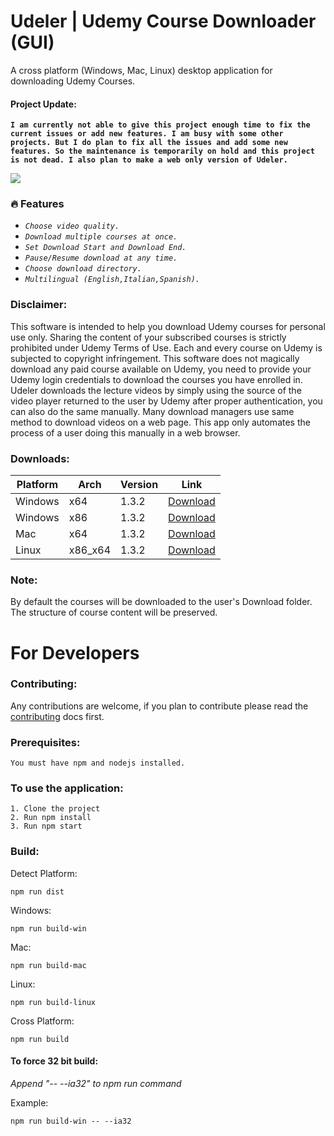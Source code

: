 # Udeler | Udemy Course Downloader (GUI)
A cross platform (Windows, Mac, Linux) desktop application for downloading Udemy Courses.

#### Project Update: 
__`I am currently not able to give this project enough time to fix the current issues or add new features. I am busy with some other projects. But I do plan to fix all the issues and add some new features. So the maintenance is temporarily on hold and this project is not dead. I also plan to make a web only version of Udeler.`__

![](https://i.imgur.com/nsaAgDU.gif)

### :fire: Features
* _`Choose video quality.`_
* _`Download multiple courses at once.`_
* _`Set Download Start and Download End.`_
* _`Pause/Resume download at any time.`_
* _`Choose download directory.`_
* _`Multilingual (English,Italian,Spanish).`_

### Disclaimer: 
This software is intended to help you download Udemy courses for personal use only. Sharing the content of your subscribed courses is strictly prohibited under Udemy Terms of Use. Each and every course on Udemy is subjected to copyright infringement. 
This software does not magically download any paid course available on Udemy, you need to provide your Udemy login credentials to download the courses you have enrolled in. Udeler downloads the lecture videos by simply using the source of the video player returned to the user by Udemy after proper authentication, you can also do the same manually. Many download managers use same method to download videos on a web page. This app only automates the process of a user doing this manually in a web browser. 

### Downloads:

| Platform | Arch | Version | Link|
| --- | --- | --- | --- |
| Windows | x64 | 1.3.2 | [Download](https://github.com/FaisalUmair/udemy-downloader-gui/releases/download/v1.3.2/Udeler-Setup-1.3.2-windows-x64.exe)|
| Windows | x86 | 1.3.2 | [Download](https://github.com/FaisalUmair/udemy-downloader-gui/releases/download/v1.3.2/Udeler-Setup-1.3.2-windows-x86.exe)|
| Mac | x64 | 1.3.2 | [Download](https://github.com/FaisalUmair/udemy-downloader-gui/releases/download/v1.3.2/Udeler-1.3.2-mac.zip)|
| Linux | x86_x64 | 1.3.2 | [Download](https://github.com/FaisalUmair/udemy-downloader-gui/releases/download/v1.3.2/Udeler-1.3.2-linux-x86_x64.AppImage)|

### Note: 
By default the courses will be downloaded to the user's Download folder. The structure of course content will be preserved.

# For Developers

### Contributing:
Any contributions are welcome, if you plan to contribute please read the [contributing](https://github.com/FaisalUmair/udemy-downloader-gui/blob/master/CONTRIBUTING.md) docs first.

### Prerequisites:
```
You must have npm and nodejs installed.
```
### To use the application:
``` 
1. Clone the project
2. Run npm install 
3. Run npm start
```
### Build:
Detect Platform:
``` 
npm run dist
``` 
Windows:
``` 
npm run build-win
``` 
Mac:
``` 
npm run build-mac
``` 
Linux:
``` 
npm run build-linux
``` 
Cross Platform:
``` 
npm run build
``` 
#### To force 32 bit build:
*Append "-- --ia32" to npm run command*

Example:
``` 
npm run build-win -- --ia32
```
